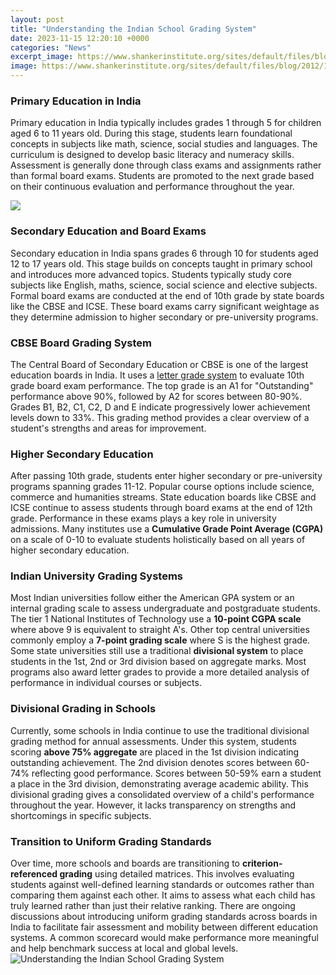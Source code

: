 ```yaml
---
layout: post
title: "Understanding the Indian School Grading System"
date: 2023-11-15 12:20:10 +0000
categories: "News"
excerpt_image: https://www.shankerinstitute.org/sites/default/files/blog/2012/10/indianagrades1.png
image: https://www.shankerinstitute.org/sites/default/files/blog/2012/10/indianagrades1.png
---
```


### Primary Education in India
Primary education in India typically includes grades 1 through 5 for children aged 6 to 11 years old. During this stage, students learn foundational concepts in subjects like math, science, social studies and languages. The curriculum is designed to develop basic literacy and numeracy skills. Assessment is generally done through class exams and assignments rather than formal board exams. Students are promoted to the next grade based on their continuous evaluation and performance throughout the year. 

![](https://leverageedublog.s3.ap-south-1.amazonaws.com/blog/wp-content/uploads/2019/11/20111624/Conversion-of-GPA-to-4.0-Scale-1024x820.png)
### Secondary Education and Board Exams 
Secondary education in India spans grades 6 through 10 for students aged 12 to 17 years old. This stage builds on concepts taught in primary school and introduces more advanced topics. Students typically study core subjects like English, maths, science, social science and elective subjects. Formal board exams are conducted at the end of 10th grade by state boards like the CBSE and ICSE. These board exams carry significant weightage as they determine admission to higher secondary or pre-university programs.
### CBSE Board Grading System
The Central Board of Secondary Education or CBSE is one of the largest education boards in India. It uses a [letter grade system](https://store.fi.io.vn/collection/dog-mom) to evaluate 10th grade board exam performance. The top grade is an A1 for "Outstanding" performance above 90%, followed by A2 for scores between 80-90%. Grades B1, B2, C1, C2, D and E indicate progressively lower achievement levels down to 33%. This grading method provides a clear overview of a student's strengths and areas for improvement.
### Higher Secondary Education  
After passing 10th grade, students enter higher secondary or pre-university programs spanning grades 11-12. Popular course options include science, commerce and humanities streams. State education boards like CBSE and ICSE continue to assess students through board exams at the end of 12th grade. Performance in these exams plays a key role in university admissions. Many institutes use a **Cumulative Grade Point Average (CGPA)** on a scale of 0-10 to evaluate students holistically based on all years of higher secondary education.
### Indian University Grading Systems
Most Indian universities follow either the American GPA system or an internal grading scale to assess undergraduate and postgraduate students. The tier 1 National Institutes of Technology use a **10-point CGPA scale** where above 9 is equivalent to straight A's. Other top central universities commonly employ a **7-point grading scale** where S is the highest grade. Some state universities still use a traditional **divisional system** to place students in the 1st, 2nd or 3rd division based on aggregate marks. Most programs also award letter grades to provide a more detailed analysis of performance in individual courses or subjects.
### Divisional Grading in Schools
Currently, some schools in India continue to use the traditional divisional grading method for annual assessments. Under this system, students scoring **above 75% aggregate** are placed in the 1st division indicating outstanding achievement. The 2nd division denotes scores between 60-74% reflecting good performance. Scores between 50-59% earn a student a place in the 3rd division, demonstrating average academic ability. This divisional grading gives a consolidated overview of a child's performance throughout the year. However, it lacks transparency on strengths and shortcomings in specific subjects.  
### Transition to Uniform Grading Standards
Over time, more schools and boards are transitioning to **criterion-referenced grading** using detailed matrices. This involves evaluating students against well-defined learning standards or outcomes rather than comparing them against each other. It aims to assess what each child has truly learned rather than just their relative ranking. There are ongoing discussions about introducing uniform grading standards across boards in India to facilitate fair assessment and mobility between different education systems. A common scorecard would make performance more meaningful and help benchmark success at local and global levels.
![Understanding the Indian School Grading System](https://www.shankerinstitute.org/sites/default/files/blog/2012/10/indianagrades1.png)